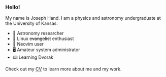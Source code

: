 ### Hello!

My name is Joseph Hand. I am a physics and astronomy undergraduate at the University of Kansas.

- 🔭 Astronomy researcher
- 🐧 Linux ~~evangelist~~ enthusiast
- 📝 Neovim user
- 🖥️ Amateur system administrator
- ⌨️ Learning Dvorak

Check out my [CV](https://github.com/josephhand/CV/blob/main/cv.pdf) to learn more about me and my work.
